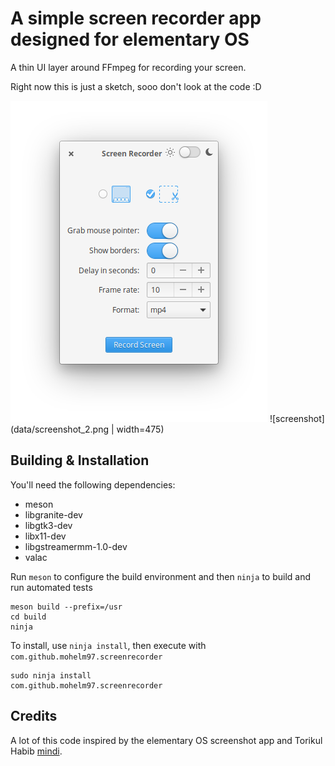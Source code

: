 # A simple screen recorder app designed for elementary OS

A thin UI layer around FFmpeg for recording your screen.

Right now this is just a sketch, sooo don't look at the code :D

![screenshot](data/screenshot_1.png)
![screenshot](data/screenshot_2.png | width=475)

## Building & Installation

You'll need the following dependencies:

* meson
* libgranite-dev
* libgtk3-dev
* libx11-dev
* libgstreamermm-1.0-dev
* valac

Run `meson` to configure the build environment and then `ninja` to build and run automated tests

    meson build --prefix=/usr
    cd build
    ninja

To install, use `ninja install`, then execute with `com.github.mohelm97.screenrecorder`

    sudo ninja install
    com.github.mohelm97.screenrecorder

## Credits
A lot of this code inspired by the elementary OS screenshot app and Torikul Habib [mindi](https://github.com/torikulhabib/mindi).

